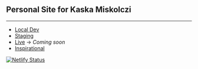 ## Personal Site for Kaska Miskolczi
---

* [Local Dev](http://192.168.1.80:8080)
* [Staging](https://frosty-batman.netlify.app)
* [Live](#) -> _Coming soon_
* [Inspirational](https://waynethursby.com/posts/turning-netlify-cms-up-to-eleventy/)

[![Netlify Status](https://api.netlify.com/api/v1/badges/8606c3da-ffb8-4c76-a6ef-37fa136a9fb0/deploy-status)](https://frosty-batman.netlify.app)
